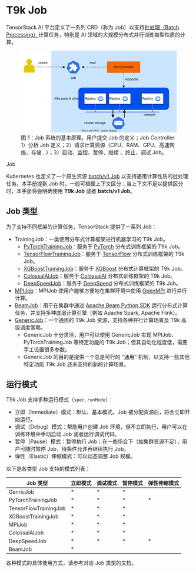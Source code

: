 # T9k Job

TensorStack AI 平台定义了一系列 CRD（称为 Job）以支持<a target="_blank" rel="noopener noreferrer" href="https://en.wikipedia.org/wiki/Batch_processing">批处理（Batch Processing）</a>计算任务，特别是 AI 领域的大规模分布式并行训练类型性质的计算。

<figure class="architecture">
  <img alt="t9k-job" src="../../assets/api/job/jobs.drawio.svg" />
  <figcaption>图 1：Job 系统的基本原理。用户提交 Job 的定义；Job Controller 1）分析 Job 定义；2）请求计算资源（CPU、RAM、GPU、高速网络、存储...）；3）启动、监控、暂停、继续 、终止、调试 Job。</figcaption>
</figure>

<aside class="note info">
<div class="title">Job</div>

Kubernetes 也定义了一个原生资源 <a target="_blank" rel="noopener noreferrer" href="https://kubernetes.io/zh-cn/docs/concepts/workloads/controllers/job/">batch/v1 Job</a> 以支持通用计算性质的批处理任务。本手册提到 Job 时，一般可根据上下文区分；当上下文不足以提供区分时，本手册将会明确使用 **T9k Job** 或者 **batch/v1 Job**。

</aside>

## Job 类型

为了支持不同框架的计算任务，TensorStack 提供了一系列 Job：

* TrainingJob：一类使用分布式计算框架进行机器学习的 T9k Job。
    * [PyTorchTrainingJob](./pytorchtrainingjob.md)：服务于 <a target="_blank" rel="noopener noreferrer" href="https://pytorch.org/">PyTorch</a> 分布式训练框架的 T9k Job。
    * [TensorFlowTrainingJob](./tensorflowtrainingjob.md)：服务于 <a target="_blank" rel="noopener noreferrer" href="https://www.tensorflow.org/guide/distributed_training">TensorFlow</a> 分布式训练框架的 T9k Job。
    * [XGBoostTrainingJob](./xgboosttrainingjob.md)：服务于 <a target="_blank" rel="noopener noreferrer" href="https://xgboost.readthedocs.io/en/latest/">XGBoost</a> 分布式计算框架的 T9k Job。
    * [ColossalAIJob](./colossalaijob.md)：服务于 <a target="_blank" rel="noopener noreferrer" href="https://colossalai.org/">ColossalAI</a> 分布式训练框架的 T9k Job。
    * [DeepSpeedJob](./deepspeedjob.md)：服务于 <a target="_blank" rel="noopener noreferrer" href="https://www.deepspeed.ai/">DeepSpeed</a> 分布式训练框架的 T9k Job。
* [MPIJob](./mpijob.md)：MPIJob 使用户能够方便地在集群环境中使用 <a target="_blank" rel="noopener noreferrer" href="https://www.open-mpi.org/">OpenMPI</a> 进行并行计算。
* [BeamJob](./beamjob.md)：用于在集群中通过 <a target="_blank" rel="noopener noreferrer" href="https://beam.apache.org/documentation/sdks/python/">Apache Beam Python SDK</a> 运行分布式计算任务，并支持多种底层计算引擎（例如 Apache Spark, Apache Flink）。
* [GenericJob](./genericjob.md)：一个通用的 T9k Job 资源，支持各种并行计算场景及 T9k 高级调度策略。
    * GenericJob 十分灵活，用户可以使用 GenericJob 实现 MPIJob、PyTorchTrainingJob 等特定功能的 T9k Job；但其自动化程度低，需要手工设置很多参数。
    * GenericJob 的目的是提供一个总是可行的 “通用” 机制，以支持一些其他特定功能 T9k Job 还未支持的新的计算场景。 

## 运行模式

T9k Job 支持多种运行模式（`spec.runMode`）：

* 立即（Immediate）模式：默认、基本模式。Job 被分配资源后，将会立即开始运行。
* 调试（Debug）模式：帮助用户创建 Job 环境，但不立即执行，用户可以在训练环境中手动启动 Job 或者运行调试代码。
* 暂停（Pause）模式：暂停执行 Job；在一些场合下（如集群资源不足），用户可随时暂停 Job，待条件允许再继续执行 Job。
* 弹性（Elastic）伸缩模式：可以动态调整 Job 规模。

以下是各类型 Job 支持的模式列表：

| Job 类型              | 立即模式 | 调试模式 | 暂停模式 | 弹性伸缩模式 |
| --------------------- | -------- | -------- | -------- | ------------ |
| GenricJob             | *        | *        | *        |              |
| PyTorchTrainingJob    | *        | *        | *        | *            |
| TensorFlowTrainingJob | *        | *        | *        |              |
| XGBoostTrainingJob    | *        | *        | *        |              |
| MPIJob                | *        | *        | *        |              |
| ColossalAIJob         | *        | *        | *        |              |
| DeepSpeedJob          | *        | *        | *        | *            |
| BeamJob               | *        |          |          |              |

各种模式的具体使用方式，请参考对应 Job 类型的文档。
